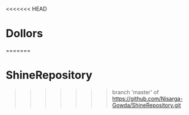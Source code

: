 <<<<<<< HEAD
# Dollors
=======
# ShineRepository
>>>>>>> branch 'master' of https://github.com/Nisarga-Gowda/ShineRepository.git
